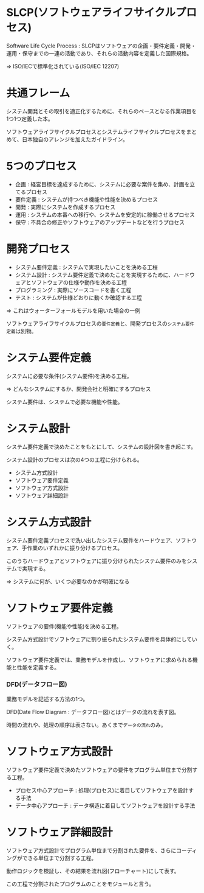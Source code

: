 # SLCP(ソフトウェアライフサイクルプロセス)

Software Life Cycle Process : SLCPはソフトウェアの企画・要件定義・開発・運用・保守までの一連の活動であり、それらの活動内容を定義した国際規格。

=> ISO/IECで標準化されている(ISO/IEC 12207)

# 共通フレーム

システム開発とその取引を適正化するために、それらのベースとなる作業項目を1つ1つ定義した本。

ソフトウェアライフサイクルプロセスとシステムライフサイクルプロセスをまとめて、日本独自のアレンジを加えたガイドライン。

# 5つのプロセス

- 企画 : 経営目標を達成するために、システムに必要な案件を集め、計画を立てるプロセス
- 要件定義 : システムが持つべき機能や性能を決めるプロセス
- 開発 : 実際にシステムを作成するプロセス
- 運用 : システムの本番への移行や、システムを安定的に稼働させるプロセス
- 保守 : 不具合の修正やソフトウェアのアップデートなどを行うプロセス

# 開発プロセス

- システム要件定義 : システムで実現したいことを決める工程
- システム設計 : システム要件定義で決めたことを実現するために、ハードウェアとソフトウェアの仕様や動作を決める工程
- プログラミング : 実際にソースコードを書く工程
- テスト : システムが仕様どおりに動くか確認する工程

=> これはウォーターフォールモデルを用いた場合の一例

ソフトウェアライフサイクルプロセスの`要件定義`と、開発プロセスの`システム要件定義`は別物。

# システム要件定義

システムに必要な条件(システム要件)を決める工程。

=> どんなシステムにするか、開発会社と明確にするプロセス

システム要件は、システムで必要な機能や性能。

# システム設計

システム要件定義で決めたことをもとにして、システムの設計図を書き起こす。

システム設計のプロセスは次の4つの工程に分けられる。

- システム方式設計
- ソフトウェア要件定義
- ソフトウェア方式設計
- ソフトウェア詳細設計

# システム方式設計

システム要件定義プロセスで洗い出したシステム要件をハードウェア、ソフトウェア、手作業のいずれかに振り分けるプロセス。

このうちハードウェアとソフトウェアに振り分けられたシステム要件のみをシステムで実現する。

=> システムに何が、いくつ必要なのかが明確になる

# ソフトウェア要件定義

ソフトウェアの要件(機能や性能)を決める工程。

システム方式設計でソフトウェアに割り振られたシステム要件を具体的にしていく。

ソフトウェア要件定義では、業務モデルを作成し、ソフトウェアに求められる機能と性能を定義する。

### DFD(データフロー図)

業務モデルを記述する方法の1つ。

DFD(Date Flow Diagram : データフロー図)とはデータの流れを表す図。

時間の流れや、処理の順序は表さない。あくまで`データの流れ`のみ。

# ソフトウェア方式設計

ソフトウェア要件定義で決めたソフトウェアの要件をプログラム単位まで分割する工程。

- プロセス中心アプローチ : 処理(プロセス)に着目してソフトウェアを設計する手法
- データ中心アプローチ : データ構造に着目してソフトウェアを設計する手法

# ソフトウェア詳細設計

ソフトウェア方式設計でプログラム単位まで分割された要件を、さらにコーディングができる単位まで分割する工程。

動作ロジックを検証し、その結果を流れ図(フローチャート)にして表す。

この工程で分割されたプログラムのことをモジュールと言う。

